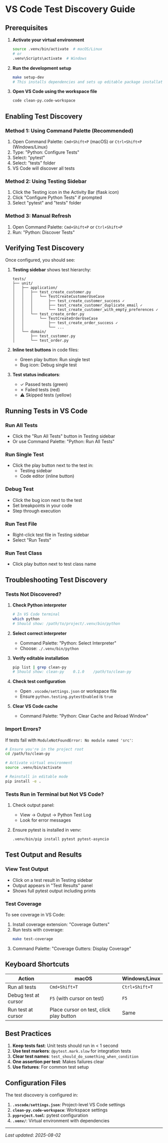 # VS Code Test Discovery Guide

## Prerequisites

1. **Activate your virtual environment**
   ```bash
   source .venv/bin/activate  # macOS/Linux
   # or
   .venv\Scripts\activate  # Windows
   ```

2. **Run the development setup**
   ```bash
   make setup-dev
   # This installs dependencies and sets up editable package installation
   ```

3. **Open VS Code using the workspace file**
   ```bash
   code clean-py.code-workspace
   ```

## Enabling Test Discovery

### Method 1: Using Command Palette (Recommended)

1. Open Command Palette: `Cmd+Shift+P` (macOS) or `Ctrl+Shift+P` (Windows/Linux)
2. Type: "Python: Configure Tests"
3. Select: "pytest"
4. Select: "tests" folder
5. VS Code will discover all tests

### Method 2: Using Testing Sidebar

1. Click the Testing icon in the Activity Bar (flask icon)
2. Click "Configure Python Tests" if prompted
3. Select "pytest" and "tests" folder

### Method 3: Manual Refresh

1. Open Command Palette: `Cmd+Shift+P` or `Ctrl+Shift+P`
2. Run: "Python: Discover Tests"

## Verifying Test Discovery

Once configured, you should see:

1. **Testing sidebar** shows test hierarchy:
   ```
   tests/
   ├── unit/
   │   ├── application/
   │   │   ├── test_create_customer.py
   │   │   │   └── TestCreateCustomerUseCase
   │   │   │       ├── test_create_customer_success ✓
   │   │   │       ├── test_create_customer_duplicate_email ✓
   │   │   │       └── test_create_customer_with_empty_preferences ✓
   │   │   └── test_create_order.py
   │   │       └── TestCreateOrderUseCase
   │   │           ├── test_create_order_success ✓
   │   │           └── ...
   │   └── domain/
   │       ├── test_customer.py
   │       └── test_order.py
   ```

2. **Inline test buttons** in code files:
   - Green play button: Run single test
   - Bug icon: Debug single test

3. **Test status indicators**:
   - ✓ Passed tests (green)
   - ✗ Failed tests (red)
   - ⚠ Skipped tests (yellow)

## Running Tests in VS Code

### Run All Tests
- Click the "Run All Tests" button in Testing sidebar
- Or use Command Palette: "Python: Run All Tests"

### Run Single Test
- Click the play button next to the test in:
  - Testing sidebar
  - Code editor (inline button)

### Debug Test
- Click the bug icon next to the test
- Set breakpoints in your code
- Step through execution

### Run Test File
- Right-click test file in Testing sidebar
- Select "Run Tests"

### Run Test Class
- Click play button next to test class name

## Troubleshooting Test Discovery

### Tests Not Discovered?

1. **Check Python interpreter**
   ```bash
   # In VS Code terminal
   which python
   # Should show: /path/to/project/.venv/bin/python
   ```

2. **Select correct interpreter**
   - Command Palette: "Python: Select Interpreter"
   - Choose: `./.venv/bin/python`

3. **Verify editable installation**
   ```bash
   pip list | grep clean-py
   # Should show: clean-py    0.1.0    /path/to/clean-py
   ```

4. **Check test configuration**
   - Open `.vscode/settings.json` or workspace file
   - Ensure `python.testing.pytestEnabled` is `true`

5. **Clear VS Code cache**
   - Command Palette: "Python: Clear Cache and Reload Window"

### Import Errors?

If tests fail with `ModuleNotFoundError: No module named 'src'`:

```bash
# Ensure you're in the project root
cd /path/to/clean-py

# Activate virtual environment
source .venv/bin/activate

# Reinstall in editable mode
pip install -e .
```

### Tests Run in Terminal but Not VS Code?

1. Check output panel:
   - View → Output → Python Test Log
   - Look for error messages

2. Ensure pytest is installed in venv:
   ```bash
   .venv/bin/pip install pytest pytest-asyncio
   ```

## Test Output and Results

### View Test Output
- Click on a test result in Testing sidebar
- Output appears in "Test Results" panel
- Shows full pytest output including prints

### Test Coverage
To see coverage in VS Code:

1. Install coverage extension: "Coverage Gutters"
2. Run tests with coverage:
   ```bash
   make test-coverage
   ```
3. Command Palette: "Coverage Gutters: Display Coverage"

## Keyboard Shortcuts

| Action | macOS | Windows/Linux |
|--------|-------|---------------|
| Run all tests | `Cmd+Shift+T` | `Ctrl+Shift+T` |
| Debug test at cursor | `F5` (with cursor on test) | `F5` |
| Run test at cursor | Place cursor on test, click play button | Same |

## Best Practices

1. **Keep tests fast**: Unit tests should run in < 1 second
2. **Use test markers**: `@pytest.mark.slow` for integration tests
3. **Clear test names**: `test_should_do_something_when_condition`
4. **One assertion per test**: Makes failures clear
5. **Use fixtures**: For common test setup

## Configuration Files

The test discovery is configured in:

1. **`.vscode/settings.json`**: Project-level VS Code settings
2. **`clean-py.code-workspace`**: Workspace settings
3. **`pyproject.toml`**: pytest configuration
4. **`.venv/`**: Virtual environment with dependencies

---

*Last updated: 2025-08-02*